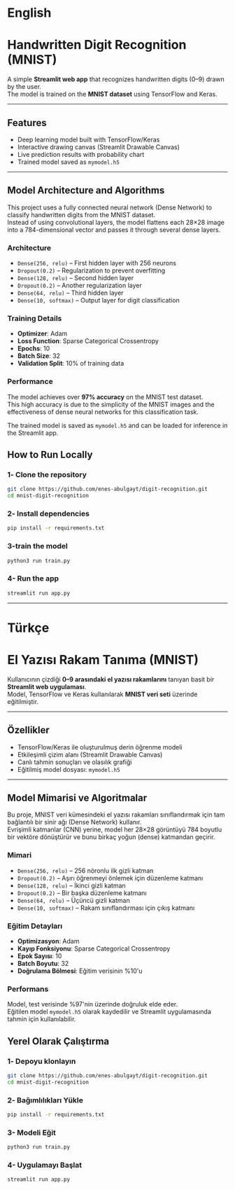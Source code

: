 #  English
#  Handwritten Digit Recognition (MNIST)

A simple **Streamlit web app** that recognizes handwritten digits (0–9) drawn by the user.  
The model is trained on the **MNIST dataset** using TensorFlow and Keras.

---

##  Features

-  Deep learning model built with TensorFlow/Keras  
-  Interactive drawing canvas (Streamlit Drawable Canvas)  
-  Live prediction results with probability chart  
-  Trained model saved as `mymodel.h5`

---

##  Model Architecture and Algorithms

This project uses a fully connected neural network (Dense Network) to classify handwritten digits from the MNIST dataset.  
Instead of using convolutional layers, the model flattens each 28×28 image into a 784-dimensional vector and passes it through several dense layers.

###  Architecture
- `Dense(256, relu)` – First hidden layer with 256 neurons  
- `Dropout(0.2)` – Regularization to prevent overfitting  
- `Dense(128, relu)` – Second hidden layer  
- `Dropout(0.2)` – Another regularization layer  
- `Dense(64, relu)` – Third hidden layer  
- `Dense(10, softmax)` – Output layer for digit classification

###  Training Details
- **Optimizer**: Adam  
- **Loss Function**: Sparse Categorical Crossentropy  
- **Epochs**: 10  
- **Batch Size**: 32  
- **Validation Split**: 10% of training data

###  Performance

The model achieves over **97% accuracy** on the MNIST test dataset.  
This high accuracy is due to the simplicity of the MNIST images and the effectiveness of dense neural networks for this classification task.

The trained model is saved as `mymodel.h5` and can be loaded for inference in the Streamlit app.

##  How to Run Locally

### 1️- Clone the repository
```bash
git clone https://github.com/enes-abulgayt/digit-recognition.git
cd mnist-digit-recognition
```

###  2️- Install dependencies
```bash
pip install -r requirements.txt
```

### 3-train the model
```bash
python3 run train.py
```

### 4- Run the app
```bash
streamlit run app.py
```

---

#  Türkçe
#  El Yazısı Rakam Tanıma (MNIST)

Kullanıcının çizdiği **0–9 arasındaki el yazısı rakamlarını** tanıyan basit bir **Streamlit web uygulaması**.  
Model, TensorFlow ve Keras kullanılarak **MNIST veri seti** üzerinde eğitilmiştir.

---

##  Özellikler

-  TensorFlow/Keras ile oluşturulmuş derin öğrenme modeli  
-  Etkileşimli çizim alanı (Streamlit Drawable Canvas)  
-  Canlı tahmin sonuçları ve olasılık grafiği  
-  Eğitilmiş model dosyası: `mymodel.h5`

---

##  Model Mimarisi ve Algoritmalar

Bu proje, MNIST veri kümesindeki el yazısı rakamları sınıflandırmak için tam bağlantılı bir sinir ağı (Dense Network) kullanır.  
Evrişimli katmanlar (CNN) yerine, model her 28×28 görüntüyü 784 boyutlu bir vektöre dönüştürür ve bunu birkaç yoğun (dense) katmandan geçirir.

###  Mimari
- `Dense(256, relu)` – 256 nöronlu ilk gizli katman  
- `Dropout(0.2)` – Aşırı öğrenmeyi önlemek için düzenleme katmanı  
- `Dense(128, relu)` – İkinci gizli katman  
- `Dropout(0.2)` – Bir başka düzenleme katmanı  
- `Dense(64, relu)` – Üçüncü gizli katman  
- `Dense(10, softmax)` – Rakam sınıflandırması için çıkış katmanı

###  Eğitim Detayları
- **Optimizasyon**: Adam  
- **Kayıp Fonksiyonu**: Sparse Categorical Crossentropy  
- **Epok Sayısı**: 10  
- **Batch Boyutu**: 32  
- **Doğrulama Bölmesi**: Eğitim verisinin %10'u

###  Performans
Model, test verisinde %97'nin üzerinde doğruluk elde eder.  
Eğitilen model `mymodel.h5` olarak kaydedilir ve Streamlit uygulamasında tahmin için kullanılabilir.


##  Yerel Olarak Çalıştırma

### 1️- Depoyu klonlayın
```bash
git clone https://github.com/enes-abulgayt/digit-recognition.git
cd mnist-digit-recognition
```

### 2️- Bağımlılıkları Yükle
```bash
pip install -r requirements.txt
```

### 3- Modeli Eğit
```bash
python3 run train.py
```

### 4- Uygulamayı Başlat
```bash
streamlit run app.py
```
